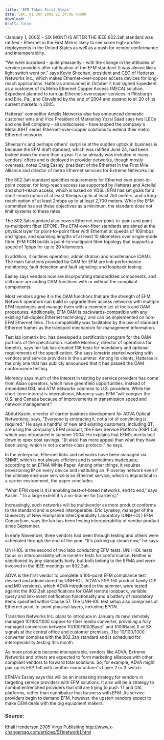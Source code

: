 ```yaml
---
title: 'EFM Takes First Steps'
date: Sat, 01 Jan 2005 21:34:06 +0000
download: ''
draft: false
---
```


(January 1, 2005) - SIX MONTHS AFTER THE IEEE 802.3ah standard was ratified - Ethernet in the First Mile is likely to see some high-profile deployments in the United States as well as a push for vendor conformance and interoperability.

"We were surprised - quite pleasantly - with the change in the attitudes of service providers after ratification of the EFM standard. It was almost like a light switch went on," says Kevin Sheehan, president and CEO of Hatteras Networks Inc., which makes Ethernet-over-copper access devices for long-reach applications. Hatteras announced in October it had signed Expedient as a customer of its Metro Ethernet Copper Access (MECA) solution. Expedient planned to turn up Ethernet-overcopper services in Pittsburgh and Erie, Pa., and Cleveland by the end of 2004 and expand to all 20 of its current markets in 2005.

Hatteras' competitor Actelis Networks also has announced domestic customer wins and Vice President of Marketing Yossi Saad says two ILECs and one Bell company - all undisclosed - have tapped the company's MetaLIGHT series Ethernet-over-copper solutions to extend their metro Ethernet networks.

Sheehan's and perhaps others' surprise at the sudden uptick in business is because the EFM draft standard, which was ratified June 24, had been locked down for more than a year. It also already was included in many vendors' offers and is deployed in provider networks, though mostly overseas, notes Craig Easley, president of the Ethernet in the First Mile Alliance and director of metro Ethernet services for Extreme Networks Inc.

The 802.3ah standard specifies requirements for Ethernet over point-to-point copper, for long-reach access (as supported by Hatteras and Actelis) and short-reach access, which is based on VDSL. EFM has set goals for a short-reach option of at least 10mbps up to at least 750 meters, and a long-reach option of at least 2mbps up to at least 2,700 meters. While the EFM committee has set these objectives as a minimum, the standard does not limit systems to these rates.

The 802.3ah standard also covers Ethernet over point-to-point and point-to-multipoint fiber (EPON). The EFM-over-fiber standards are aimed at the physical layer for point-to-point fiber with Ethernet at speeds of 100mbps and 1gbps, and spanning lengths of at least 10 kilometers over single-mode fiber. EFM PON builds a point-to-multipoint fiber topology that supports a speed of 1gbps for up to 20 kilometers.

In addition, it outlines operation, administration and maintenance (OAM). The main functions provided by OAM for EFM are link-performance monitoring; fault detection and fault signaling; and loopback testing.

Easley says vendors now are incorporating standardized components, and still more are adding OAM functions with or without the compliant components.

Most vendors agree it is the OAM functions that are the strength of EFM. Network operators can build or upgrade their access networks with multiple EFM topologies and manage them with a common set of tools and OAM procedures. Additionally, EFM OAM is backwards-compatible with any existing full-duplex Ethernet technology, and can be implemented on non-EFM Ethernet links. This compatibility was facilitated by the use of standard Ethernet frames as the transport mechanism for management information.

Test lab Iometrix Inc. has developed a certification program for the OAM portions of the specification. Isabelle Morency, director of operations for Iometrix, says her lab has created 138 tests for mandatory and optional requirements of the specification. She says Iometrix started working with vendors and service providers in the summer. Among its clients, Hatteras is the only one that has publicly announced that it has passed the OAM conformance testing.

Morency says much of the interest in testing by service providers has come from Asian operators, which have greenfield opportunities, instead of embedded DSL and ATM networks common to U.S. providers. While the short-term interest is international, Morency says EFM "will conquer the U.S. and Canada because of improvements in transmission speed and network management."

Abdul Kasim, director of carrier business development for ADVA Optical Networking, says, "Everyone is embracing it, not a lot of convincing is required." He says a handful of new and existing customers, including BT, are using the company's EFM product, the Fiber Service Platform (FSP) 150, which was introduced in summer 2004. He explains that EFM's merits boil down to opex cost savings. "\[It also\] has more appeal than what they have been using, which is not a carrier-class protocol," he says.

In the enterprise, Ethernet links and networks have been managed via SNMP, which is not always efficient and is sometimes inadequate, according to an EFMA White Paper. Among other things, it requires provisioning IP on every device and instituting an IP overlay network even if the ultimate end-user service is an Ethernet service, which is impractical in a carrier environment, the paper concludes.

"What EFM does is it is enabling best-of-breed networks, end to end," says Kasim. "To a large extent it's a no-brainer for \[carriers\]."

Increasingly, such networks will be multivendor as more product conforms to the standard and is proved interoperable. Eric Lynskey, manager of the University of New Hampshire InterOperability Laboratory (UNH-IOL) EFM Consortium, says the lab has been testing interoperability of vendor product since September.

In early November, three vendors had been through testing and others were scheduled through the end of the year. "It's picking up steam now," he says.

UNH-IOL is the second of two labs conducting EFM tests. UNH-IOL tests focus on interoperability while Iometrix tests for conformance. Neither is sanctioned by any standards body, but both belong to the EFMA and were involved in the IEEE meetings on 802.3ah.

ADVA is the first vendor to complete a 100-point EFM compliance test devised and administered by UNH-IOL. ADVA's FSP 150 product family (CP and MO versions), which ADVA introduced in the summer, were tested against the 802.3ah specifications for OAM remote loopback, variable query and link-event notification functionality and a battery of mandatory items specified within Clause 57. The UNH-IOL test setup also comprises all Ethernet point-to-point physical layers, including EPON.

Transition Networks Inc. plans to introduce in January its new, remotely managed 10/100/1000 copper-to-fiber media converter, providing a fully managed conversion between 10/100/1000BaseT and 1000BaseLX or SX signals at the central office and customer premises. The 10/100/1000 converter complies with the 802.3ah standard and is scheduled for interoperability testing this month.

As more products become interoperable, vendors like ADVA, Extreme Networks and others are expected to form marketing alliances with other compliant vendors to forward total solutions. So, for example, ADVA might pair up its FSP 150 with another manufacturer's Layer 2 or 3 switch.

EFMA's Easley says this will be an increasing strategy for vendors in targeting service providers with EFM solutions. It also will be a strategy to combat entrenched providers that still are trying to push T1 and DSL platforms, rather than cannibalize that business with EFM. As service providers begin to demand EFM, however, the upstart vendors expect to make OEM deals with the big equipment makers.

### Source:

Khali Henderson 2005 Virgo Publishing http://www.x-changemag.com/articles/511network1.html